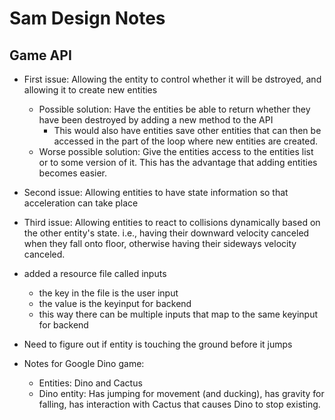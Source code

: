 # Sam Design Notes

## Game API
- First issue: Allowing the entity to control whether it will be dstroyed, and allowing it to create new entities 
    - Possible solution: Have the entities be able to return whether they have been
    destroyed by adding a new method to the API
        - This would also have entities save other entities that can then be accessed
        in the part of the loop where new entities are created.
    - Worse possible solution: Give the entities access to the entities list or to some version of
    it. This has the advantage that adding entities becomes easier.
- Second issue: Allowing entities to have state information so that acceleration can take place
- Third issue: Allowing entities to react to collisions dynamically based on the other entity's
state. i.e., having their downward velocity canceled when they fall onto floor, otherwise having
their sideways velocity canceled.

- added a resource file called inputs
    - the key in the file is the user input 
    - the value is the keyinput for backend 
    - this way there can be multiple inputs that map to the same keyinput for backend
   
   
- Need to figure out if entity is touching the ground before it jumps 

- Notes for Google Dino game:
    - Entities: Dino and Cactus
    - Dino entity: Has jumping for movement (and ducking), has gravity for falling, 
    has interaction with Cactus that causes Dino to stop existing.